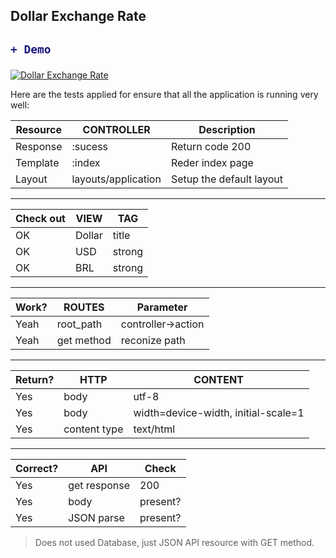 ## Dollar Exchange Rate

<h2>

```diff
+ Demo
```

</h2>  


[![Dollar Exchange Rate](https://brand.heroku.com/static/media/heroku-logotype-horizontal.81c49462.svg)](http://dollar-exchange-rate.herokuapp.com/)  


Here are the tests applied for ensure that all the application is running very well:

| Resource  |  CONTROLLER  | Description  |
|----------------|-------------------------------|-----------------------------|
|Response|:sucess            |Return code 200            |
|Template          |:index            |Reder index page            |
|Layout          |layouts/application            |Setup the default layout            |

---
|Check out                |VIEW                          |TAG                        |
|----------------|-------------------------------|-----------------------------|
|OK|Dollar            |title            |
|OK|USD |strong            |
|OK|BRL|strong|

---

|Work?               |ROUTES                          |Parameter                        |
|----------------|-------------------------------|-----------------------------|
|Yeah|root_path            |controller->action           |
|Yeah|get method |reconize path           |
---
|Return?                |HTTP                         |CONTENT                        |
|----------------|-------------------------------|-----------------------------|
|Yes|body            |utf-8           |
|Yes|body |width=device-width, initial-scale=1            |
|Yes|content type|text/html|

---
|Correct?                |API                         |Check                        |
|----------------|-------------------------------|-----------------------------|
|Yes|get response            |200          |
|Yes|body |present?            |
|Yes|JSON parse|present?|

> Does not used Database, just JSON API resource with GET method.

